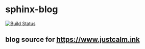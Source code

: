 # sphinx-blog 

[![Build Status](https://jenkins.justcalm.ink/buildStatus/icon?job=sphinx-blog)](https://jenkins.justcalm.ink/job/sphinx-blog/)

## blog source for https://www.justcalm.ink 

